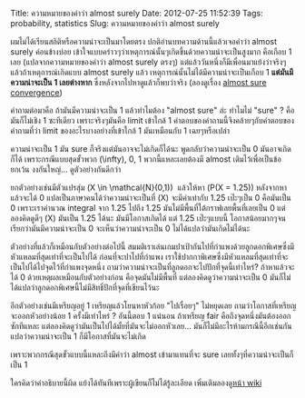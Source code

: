 Title: ความหมายของคำว่า almost surely 
Date: 2012-07-25 11:52:39
Tags: probability, statistics 
Slug: ความหมายของคำว่า almost surely 


ผมไม่ได้เรียนสถิติหรือความน่าจะเป็นมาโดยตรง ปกติอ่านบทความด้านนี้แล้วเจอคำว่า almost surely ค่อนข้างบ่อย เข้าใจแบบคร่าวๆว่าเหตุการณ์นั้นๆเกิดขึ้นด้วยความน่าจะเป็นสูงมาก คือเกือบ 1 เลย (แปลจากความหมายของคำว่า almost surely ตรงๆ) แต่แล้ววันหนึ่งก็มีเพื่อนมาแย้งว่าจริงๆแล้วถ้าเหตุการณ์เกิดแบบ almost surely แล้ว เหตุการณ์นั้นไม่ได้มีความน่าจะเป็นเกือบ 1 <strong>แต่มันมีความน่าจะเป็น 1 เลยต่างหาก </strong>ซึ่งหลังจากไปหาดูแล้วก็พบว่าจริง (ลองดูเรื่อง <a href="http://en.wikipedia.org/wiki/Convergence_of_random_variables#Almost_sure_convergence">almost sure convergence</a>)

คำถามต่อมาคือ ถ้ามันมีความน่าจะเป็น 1 แล้วทำไมต้อง "almost sure" ล่ะ ทำไมไม่ "sure" ? คือมันก็ไม่เชิง 1 ซะทีเดียว เพราะจริงๆมันคือ limit เข้าใกล้ 1 คำตอบของคำถามนี้จึงคล้ายๆกับคำตอบของคำถามที่ว่า limit ของอะไรบางอย่างที่เข้าใกล้ 1 มันเหมือนกับ 1 เฉยๆหรือเปล่า

ความน่าจะเป็น 1 มัน sure ก็จริงแต่มันอาจจะไม่เกิดก็ได้นะ พูดกลับว่าความน่าจะเป็น 0 มันอาจเกิดก็ได้ เพราะกรณีแบบสุดขั้วพวก \(\infty\), 0, 1 พวกนี้แหละเลยต้องมี almost เติมไว้เพื่อเป็นข้อยกเว้น งงกันใหญ่... ดูตัวอย่างกันดีกว่า

ยกตัวอย่างเช่นมีตัวแปรสุ่ม \(X \in \mathcal{N}(0,1)\)  แล้วให้หา \(P(X = 1.25)\) หลังจากหาแล้วจะได้ 0 แปลเป็นภาษาคนได้ว่าความน่าจะเป็นที่ \(X\) จะมีค่าเท่ากับ 1.25 เป๊ะๆเป็น 0 คือมันเป็น 0 เพราะเราคำนวณ integral จาก 1.25 ไปถึง 1.25 มันไม่มีพื้นที่ใต้กราฟเลยพื้นที่เลยเป็น 0 แต่ลองคิดดูดีๆ \(X\) มันเป็น 1.25 ได้นะ มันมีโอกาสเกิดได้ แต่ 1.25 เป๊ะๆแบบนี้ โอกาสน้อยมากๆจนเรียกว่ามันมีความน่าจะเป็น 0 จะเห็นว่าความน่าจะเป็น 0 ไม่ได้แปลว่ามันเกิดไม่ได้นะ

ตัวอย่างที่แล้วก็เหมือนกับตัวอย่างต่อไปนี้ สมมติเราเล่นเกมปาเป้ากันไปที่กำแพงด้วยลูกดอกพิเศษซึ่งมีหัวแหลมที่สุดเท่าที่จะเป็นไปได้ ก่อนที่จะปาไปที่กำแพง เราใช้ปากกาพิเศษซึ่งมีหัวแหลมที่สุดเท่าที่จะเป็นไปได้ไปจุดไว้ที่กำแพงจุดหนึ่ง ถามว่าความน่าจะเป็นที่ลูกดอกจะไปปักที่จุดนี้เท่าไหร่? ถ้าหาแล้วจะได้ 0 ด้วยเหตุผลเหมือนกับตัวอย่างก่อน คือจุดมันไม่มีพื้นที่ แต่ลองคิดดูว่าความน่าจะเป็น 0 มันก็ไม่ได้แปลว่าลูกดอกพิเศษนี้ไม่มีสิทธิ์ปักที่จุดที่เขียนไว้นะ

อีกตัวอย่างเช่นมีเหรียญอยู่ 1 เหรียญแล้วโยนหาหัวก้อย "ไปเรื่อยๆ" ไม่หยุดเลย ถามว่าโอกาสที่เหรียญจะออกหัวอย่างน้อย 1 ครั้งมีเท่าไหร่ ? อันนี้ตอบ 1 แน่นอน ถ้าเหรียญ fair คือถึงจุดหนึ่งมันต้องออกซักทีแหละ แต่ลองคิดดูว่ามันเป็นไปได้มั้ยที่มันจะไม่ออกหัวเลย... มันก็ไม่มีอะไรห้ามกรณีนี้อีกเช่นกัน แปลว่าความน่าจะเป็น 1 ก็มีโอกาสที่มันจะไม่เกิด

เพราะพวกกรณีสุดขั้วแบบนี้แหละถึงมีคำว่า almost เข้ามาแทนที่จะ sure เลยทั้งๆที่ความน่าจะเป็นก็เป็น 1

ใครคิดว่าคำอธิบายนี้ผิด แย้งได้ทันทีเพราะผู้เขียนก็ไม่ได้รู้ละเอียด เพิ่มเติมลองดู<a href="http://en.wikipedia.org/wiki/Almost_surely">หน้า wiki </a>
